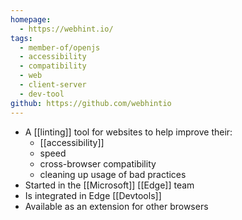 ```yaml
---
homepage:
  - https://webhint.io/
tags:
  - member-of/openjs
  - accessibility
  - compatibility
  - web
  - client-server
  - dev-tool
github: https://github.com/webhintio
---
```

- A [[linting]] tool for websites to help improve their:
	- [[accessibility]]
	- speed
	- cross-browser compatibility
	- cleaning up usage of bad practices
- Started in the [[Microsoft]] [[Edge]] team
- Is integrated in Edge [[Devtools]]
- Available as an extension for other browsers